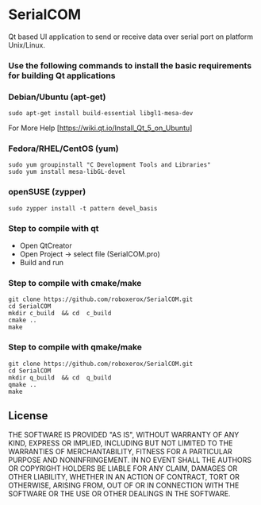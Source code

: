 # SerialCOM
Qt based UI application to send or receive data over serial port on platform Unix/Linux.


### Use the following commands to install the basic requirements for building Qt applications

### Debian/Ubuntu (apt-get)

	sudo apt-get install build-essential libgl1-mesa-dev
	
For More Help [https://wiki.qt.io/Install_Qt_5_on_Ubuntu]

### Fedora/RHEL/CentOS (yum)

	sudo yum groupinstall "C Development Tools and Libraries"
	sudo yum install mesa-libGL-devel

### openSUSE (zypper)

	sudo zypper install -t pattern devel_basis


### Step to compile with qt

- Open QtCreator
- Open Project -> select file (SerialCOM.pro)
- Build and run

### Step to compile with cmake/make

	git clone https://github.com/roboxerox/SerialCOM.git
	cd SerialCOM
	mkdir c_build  && cd  c_build
	cmake ..
	make
	
### Step to compile with qmake/make

	git clone https://github.com/roboxerox/SerialCOM.git
	cd SerialCOM
	mkdir q_build  && cd  q_build
	qmake ..
	make




## License
THE SOFTWARE IS PROVIDED "AS IS", WITHOUT WARRANTY OF ANY KIND, EXPRESS OR
IMPLIED, INCLUDING BUT NOT LIMITED TO THE WARRANTIES OF MERCHANTABILITY,
FITNESS FOR A PARTICULAR PURPOSE AND NONINFRINGEMENT. IN NO EVENT SHALL THE
AUTHORS OR COPYRIGHT HOLDERS BE LIABLE FOR ANY CLAIM, DAMAGES OR OTHER
LIABILITY, WHETHER IN AN ACTION OF CONTRACT, TORT OR OTHERWISE, ARISING FROM,
OUT OF OR IN CONNECTION WITH THE SOFTWARE OR THE USE OR OTHER DEALINGS IN THE
SOFTWARE.
